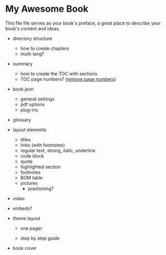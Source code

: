 # My Awesome Book

This file file serves as your book's preface, a great place to describe your book's content and ideas.

* directory structure
  * how to create chapters
  * multi-lang?
* summary
  * how to create the TOC with sections
  * TOC page numbers? \([remove page numbers](https://github.com/GitbookIO/gitbook/issues/1223#issuecomment-213457068)\)
* book.json
  * general settings
  * pdf options
  * plug-ins
* glossary

* layout elements

  * titles
  * links \(with footnotes\)
  * regular text, strong, italic, underline
  * code block
  * quote
  * highlighted section
  * footnotes
  * BOM table
  * pictures
    * positioning?

* video

* embeds?

* theme layout

  * one pager

  * step by step guide

* book cover



